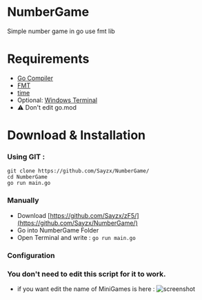 # NumberGame
Simple number game in go use fmt lib

# Requirements

- [Go Compiler](https://go.dev/dl)
- [FMT](https://pkg.go.dev/fmt)
- [time](https://pkg.go.dev/time)
- Optional: [Windows Terminal](https://apps.microsoft.com/store/detail/windows-terminal/9N0DX20HK701?hl=fr-fr&gl=fr&icid=CNavAppsWindowsApps)
- ⚠️ Don't edit go.mod

# Download & Installation

 ### Using GIT :
```
git clone https://github.com/Sayzx/NumberGame/
cd NumberGame
go run main.go
```
### Manually
- Download [https://github.com/Sayzx/zF5/](https://github.com/Sayzx/NumberGame/)
- Go into NumberGame Folder
- Open Terminal and write : ```go run main.go```

### Configuration 

### You don't need to edit this script for it to work.
 - if you want edit the name of MiniGames is here :
![screenshot](https://image.noelshack.com/fichiers/2023/36/4/1694122013-screenshot-1.png)
